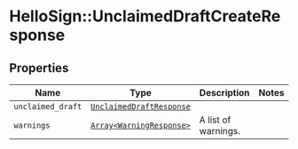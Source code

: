 # HelloSign::UnclaimedDraftCreateResponse



## Properties

| Name | Type | Description | Notes |
| ---- | ---- | ----------- | ----- |
| `unclaimed_draft` | [```UnclaimedDraftResponse```](UnclaimedDraftResponse.md) |    |  |
| `warnings` | [```Array<WarningResponse>```](WarningResponse.md) |  A list of warnings.  |  |

